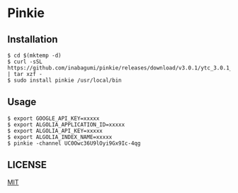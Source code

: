 # Pinkie

## Installation

```console
$ cd $(mktemp -d)
$ curl -sSL https://github.com/inabagumi/pinkie/releases/download/v3.0.1/ytc_3.0.1_Linux_x86_64.tar.gz | tar xzf -
$ sudo install pinkie /usr/local/bin
```

## Usage

```console
$ export GOOGLE_API_KEY=xxxxx
$ export ALGOLIA_APPLICATION_ID=xxxxx
$ export ALGOLIA_API_KEY=xxxxx
$ export ALGOLIA_INDEX_NAME=xxxxx
$ pinkie -channel UC0Owc36U9lOyi9Gx9Ic-4qg
```

## LICENSE

[MIT](LICENSE)
